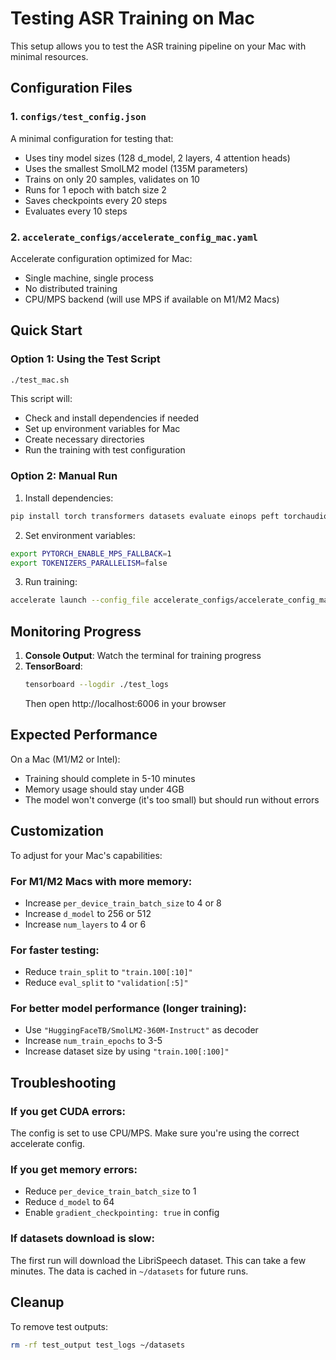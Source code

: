 # Testing ASR Training on Mac

This setup allows you to test the ASR training pipeline on your Mac with minimal resources.

## Configuration Files

### 1. `configs/test_config.json`
A minimal configuration for testing that:
- Uses tiny model sizes (128 d_model, 2 layers, 4 attention heads)
- Uses the smallest SmolLM2 model (135M parameters)
- Trains on only 20 samples, validates on 10
- Runs for 1 epoch with batch size 2
- Saves checkpoints every 20 steps
- Evaluates every 10 steps

### 2. `accelerate_configs/accelerate_config_mac.yaml`
Accelerate configuration optimized for Mac:
- Single machine, single process
- No distributed training
- CPU/MPS backend (will use MPS if available on M1/M2 Macs)

## Quick Start

### Option 1: Using the Test Script
```bash
./test_mac.sh
```

This script will:
- Check and install dependencies if needed
- Set up environment variables for Mac
- Create necessary directories
- Run the training with test configuration

### Option 2: Manual Run

1. Install dependencies:
```bash
pip install torch transformers datasets evaluate einops peft torchaudio accelerate tensorboard
```

2. Set environment variables:
```bash
export PYTORCH_ENABLE_MPS_FALLBACK=1
export TOKENIZERS_PARALLELISM=false
```

3. Run training:
```bash
accelerate launch --config_file accelerate_configs/accelerate_config_mac.yaml train.py --config configs/test_config.json
```

## Monitoring Progress

1. **Console Output**: Watch the terminal for training progress
2. **TensorBoard**:
   ```bash
   tensorboard --logdir ./test_logs
   ```
   Then open http://localhost:6006 in your browser

## Expected Performance

On a Mac (M1/M2 or Intel):
- Training should complete in 5-10 minutes
- Memory usage should stay under 4GB
- The model won't converge (it's too small) but should run without errors

## Customization

To adjust for your Mac's capabilities:

### For M1/M2 Macs with more memory:
- Increase `per_device_train_batch_size` to 4 or 8
- Increase `d_model` to 256 or 512
- Increase `num_layers` to 4 or 6

### For faster testing:
- Reduce `train_split` to `"train.100[:10]"`
- Reduce `eval_split` to `"validation[:5]"`

### For better model performance (longer training):
- Use `"HuggingFaceTB/SmolLM2-360M-Instruct"` as decoder
- Increase `num_train_epochs` to 3-5
- Increase dataset size by using `"train.100[:100]"`

## Troubleshooting

### If you get CUDA errors:
The config is set to use CPU/MPS. Make sure you're using the correct accelerate config.

### If you get memory errors:
- Reduce `per_device_train_batch_size` to 1
- Reduce `d_model` to 64
- Enable `gradient_checkpointing: true` in config

### If datasets download is slow:
The first run will download the LibriSpeech dataset. This can take a few minutes. The data is cached in `~/datasets` for future runs.

## Cleanup

To remove test outputs:
```bash
rm -rf test_output test_logs ~/datasets
```
